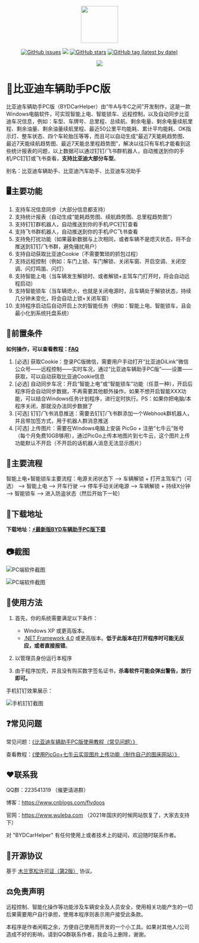 <p align="center">
	<a><img width="100px" src="https://cdn.jsdelivr.net/gh/flydoos/BYDCarHelper/Images/Logo.png"/></a>
</p>
<p align="center">
	<a href="https://github.com/flydoos/BYDCarHelper/issues"><img alt="GitHub issues" src="https://img.shields.io/github/issues/flydoos/BYDCarHelper?style=flat-square"></a>
	<a href="https://www.microsoft.com/zh-cn/download/confirmation.aspx?id=17718"><img src="https://img.shields.io/badge/platform-windows-lightgrey.svg?style=flat-square"/></a>
	<a href="https://github.com/flydoos/BYDCarHelper/stargazers"><img alt="GitHub stars" src="https://img.shields.io/github/stars/flydoos/BYDCarHelper?style=flat-square"></a>
	<a href="https://github.com/flydoos/BYDCarHelper/tags"><img alt="GitHub tag (latest by date)" src="https://img.shields.io/github/v/tag/flydoos/BYDCarHelper?style=flat-square"></a>
</p>
<p align="center">
	<img src="https://cdn.jsdelivr.net/gh/flydoos/BYDCarHelper/Images/ClickStar.png"/>
</p>

# 👀比亚迪车辆助手PC版

比亚迪车辆助手PC版（BYDCarHelper）由“牛A与牛C之间”开发制作，这是一款Windows电脑软件，可实现智能上电、智能锁车、远程控制，以及自动同步比亚迪车况信息，例如：车型、车牌号、总里程、总续航、剩余电量、剩余电量续航里程、剩余油量、剩余油量续航里程、最近50公里平均能耗、累计平均能耗、OK指示灯、整车状态、四个车轮胎压等等，而且可以自动生成“最近7天能耗趋势图、最近7天能续航趋势图、最近7天能总里程趋势图”，解决以往只有车机才能看到这些统计报表的问题，以上数据可以通过钉钉/飞书群机器人，自动推送到你的手机/PC钉钉或飞书查看，**支持比亚迪大部分车型**。

别名：比亚迪车辆助手、比亚迪汽车助手、比亚迪车况助手

## 🖥️主要功能

1. 支持车况信息同步（大部分信息都支持）
2. 支持统计报表（自动生成“能耗趋势图、续航趋势图、总里程趋势图”）
3. 支持钉钉群机器人，自动推送到你的手机/PC钉钉查看
4. 支持飞书群机器人，自动推送到你的手机/PC飞书查看
5. 支持免打扰功能（如果最新数据与上次相同，或者车辆不是熄灭状态，将不会推送到钉钉/飞书群，避免骚扰用户）
6. 支持自动获取比亚迪Cookie（不需要繁琐的抓包过程）
7. 支持远程控制（例如：车门上锁、车门解锁、关闭车窗、开启空调、关闭空调、闪灯鸣笛、闪灯）
8. 支持智能上电（当车辆发生解锁时、或者解锁+主驾车门打开时，将会自动远程启动）
9. 支持智能锁车（当车辆熄火，也就是关闭电源时，且车辆处于解锁状态，持续几分钟未变化，将会自动上锁+关闭车窗）
10. 支持程序启动后自动开启上次的智能任务（例如：智能上电、智能锁车，且会最小化到系统托盘系统）

## 📌前置条件

**如何操作，可以查看教程：[FAQ](FAQ.md)**

1. [必选] 获取Cookie：登录PC版微信，需要用户手动打开“比亚迪DiLink”微信公众号——远程控制——实时车况，通过“比亚迪车辆助手PC版”——设置——获取，可以自动获取比亚迪Cookie信息
2. [必选] 自动同步车况：开启“智能上电”或“智能锁车”功能（任意一种），开启后程序将会自动同步数据，不再需要其他额外操作。如果不想开启智能XXX功能，可以结合Windows任务计划程序，进行定时执行。PS：如果你把电脑/本程序关闭，那就没办法同步数据了
3. [可选] 钉钉/飞书消息推送：需要去钉钉/飞书群添加一个Webhook群机器人，并且带加签方式，用于机器人群消息推送
4. [可选] 上传图片：需要在Windows电脑上安装 PicGo + 注册“七牛云”账号（每个月免费10GB够用），通过PicGo上传本地图片到七牛云，这个图片上传功能默认不开启（不开启的话机器人消息无法显示图片）

## 🔖主要流程

智能上电+智能锁车主要流程：电源关闭状态下 ——> 车辆解锁 + 打开主驾车门（可选） ——> 智能上电 ——> 开车行驶 ——> 停车手动关闭电源 ——> 车辆解锁 + 持续X分钟 ——> 智能锁车 ——> 进入防盗状态（然后开始下一轮）

## 🔗下载地址

**下载地址：[⚡️最新版BYD车辆助手PC版下载](https://github.com/flydoos/BYDCarHelper/releases/latest)**

## 📷截图

![PC端软件截图](https://cdn.jsdelivr.net/gh/flydoos/BYDCarHelper/Images/PC-1.3.9.png)

![PC端软件截图](https://cdn.jsdelivr.net/gh/flydoos/BYDCarHelper/Images/SETTING-1.3.7.png)

## 🔨使用方法

1. 首先，你的系统需要满足以下条件：

    * Windows XP 或更高版本。
    * [.NET Framework 4.0](https://www.microsoft.com/zh-cn/download/confirmation.aspx?id=17718) 或更高版本。**低于此版本在打开程序时可能无反应，或者直接报错**。

2. 以管理员身份运行本程序

3. 由于程序加壳，并且没有购买数字签名证书，**杀毒软件可能会弹出警告，放行即可。**

手机钉钉效果展示：

![手机钉钉截图](https://cdn.jsdelivr.net/gh/flydoos/BYDCarHelper/Images/Mobile-1.3.3.jpg)

## ❓常见问题

常见问题：[《比亚迪车辆助手PC版使用教程（常见问题）》](FAQ.md)

查看教程：[《使用PicGo+七牛云实现图片上传功能（制作自己的图床网站）》](https://www.wuleba.com/?p=1919)

## ❤联系我

QQ群：223541319 （催更请进群）

博客：https://www.cnblogs.com/flydoos

官网：https://www.wuleba.com （2021年国庆的时候网站恢复了，大家去支持下）

对 "BYDCarHelper" 有任何使用上或者技术上的疑问，欢迎随时联系作者。

## 📄开源协议

基于 [木兰宽松许可证（第2版）](http://license.coscl.org.cn/MulanPSL2/) 协议。

## ⚖️免责声明

远程控制、智能化操作等功能涉及车辆安全及人员安全，使用相关功能产生的一切后果需要用户自行承担，使用本程序则表示用户接受此条款。

本程序是作者闲暇之余，方便自己使用而开发的一个小工具。如果对其他人/公司造成不好的影响，请到QQ群联系作者，我会马上删除，谢谢。
